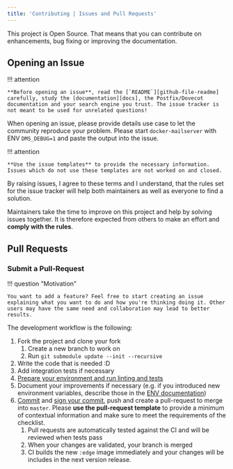 ```yaml
---
title: 'Contributing | Issues and Pull Requests'
---
```


This project is Open Source. That means that you can contribute on enhancements, bug fixing or improving the documentation.

## Opening an Issue

!!! attention

    **Before opening an issue**, read the [`README`][github-file-readme] carefully, study the [documentation][docs], the Postfix/Dovecot documentation and your search engine you trust. The issue tracker is not meant to be used for unrelated questions! 

When opening an issue, please provide details use case to let the community reproduce your problem. Please start `docker-mailserver` with ENV `DMS_DEBUG=1` and paste the output into the issue.

!!! attention

    **Use the issue templates** to provide the necessary information. Issues which do not use these templates are not worked on and closed. 

By raising issues, I agree to these terms and I understand, that the rules set for the issue tracker will help both maintainers as well as everyone to find a solution.

Maintainers take the time to improve on this project and help by solving issues together. It is therefore expected from others to make an effort and **comply with the rules**.

## Pull Requests

### Submit a Pull-Request

!!! question "Motivation"

    You want to add a feature? Feel free to start creating an issue explaining what you want to do and how you're thinking doing it. Other users may have the same need and collaboration may lead to better results.

The development workflow is the following:

1. Fork the project and clone your fork
   1. Create a new branch to work on
   2. Run `git submodule update --init --recursive`
2. Write the code that is needed :D
3. Add integration tests if necessary
4. [Prepare your environment and run linting and tests][docs-tests]
5. Document your improvements if necessary (e.g. if you introduced new environment variables, describe those in the [ENV documentation][docs-environment])
6. [Commit][commit] and [sign your commit][gpg], push and create a pull-request to merge into `master`. Please **use the pull-request template** to provide a minimum of contextual information and make sure to meet the requirements of the checklist.
   1. Pull requests are automatically tested against the CI and will be reviewed when tests pass
   2. When your changes are validated, your branch is merged
   3. CI builds the new `:edge` image immediately and your changes will be includes in the next version release.

[docs]: https://docker-mailserver.github.io/docker-mailserver/edge
[github-file-readme]: https://github.com/docker-mailserver/docker-mailserver/blob/master/README.md
[docs-environment]: ../config/environment.md
[docs-tests]: ./tests.md
[commit]: https://help.github.com/articles/closing-issues-via-commit-messages/
[gpg]: https://docs.github.com/en/github/authenticating-to-github/generating-a-new-gpg-key
